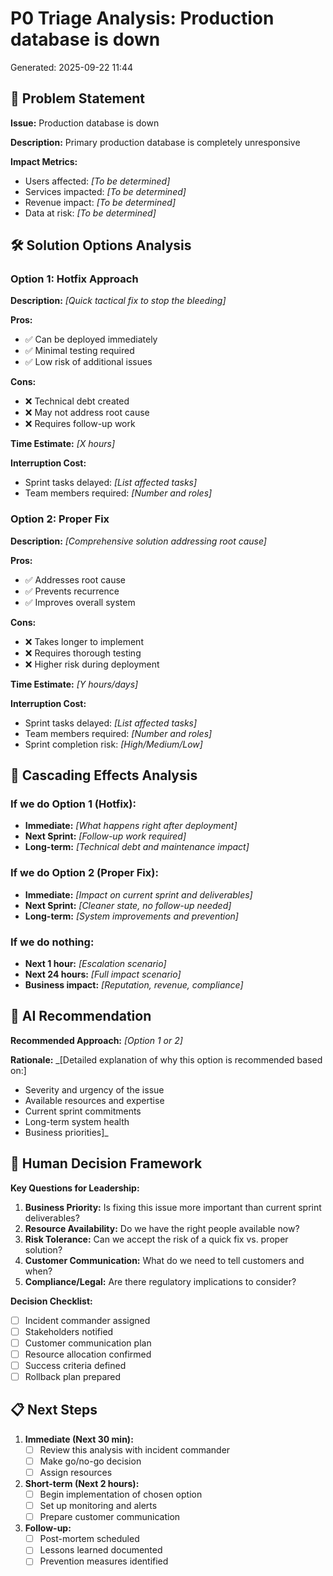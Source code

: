 # P0 Triage Analysis: Production database is down

Generated: 2025-09-22 11:44

## 🎯 Problem Statement

**Issue:** Production database is down

**Description:** Primary production database is completely unresponsive

**Impact Metrics:**
- Users affected: _[To be determined]_
- Services impacted: _[To be determined]_
- Revenue impact: _[To be determined]_
- Data at risk: _[To be determined]_

## 🛠️ Solution Options Analysis

### Option 1: Hotfix Approach

**Description:** _[Quick tactical fix to stop the bleeding]_

**Pros:**
- ✅ Can be deployed immediately
- ✅ Minimal testing required
- ✅ Low risk of additional issues

**Cons:**
- ❌ Technical debt created
- ❌ May not address root cause
- ❌ Requires follow-up work

**Time Estimate:** _[X hours]_

**Interruption Cost:** 
- Sprint tasks delayed: _[List affected tasks]_
- Team members required: _[Number and roles]_

### Option 2: Proper Fix

**Description:** _[Comprehensive solution addressing root cause]_

**Pros:**
- ✅ Addresses root cause
- ✅ Prevents recurrence
- ✅ Improves overall system

**Cons:**
- ❌ Takes longer to implement
- ❌ Requires thorough testing
- ❌ Higher risk during deployment

**Time Estimate:** _[Y hours/days]_

**Interruption Cost:**
- Sprint tasks delayed: _[List affected tasks]_
- Team members required: _[Number and roles]_
- Sprint completion risk: _[High/Medium/Low]_

## 🔄 Cascading Effects Analysis

### If we do Option 1 (Hotfix):
- **Immediate:** _[What happens right after deployment]_
- **Next Sprint:** _[Follow-up work required]_
- **Long-term:** _[Technical debt and maintenance impact]_

### If we do Option 2 (Proper Fix):
- **Immediate:** _[Impact on current sprint and deliverables]_
- **Next Sprint:** _[Cleaner state, no follow-up needed]_
- **Long-term:** _[System improvements and prevention]_

### If we do nothing:
- **Next 1 hour:** _[Escalation scenario]_
- **Next 24 hours:** _[Full impact scenario]_
- **Business impact:** _[Reputation, revenue, compliance]_

## 🤖 AI Recommendation

**Recommended Approach:** _[Option 1 or 2]_

**Rationale:**
_[Detailed explanation of why this option is recommended based on:]
- Severity and urgency of the issue
- Available resources and expertise
- Current sprint commitments
- Long-term system health
- Business priorities]_

## 👥 Human Decision Framework

**Key Questions for Leadership:**

1. **Business Priority:** Is fixing this issue more important than current sprint deliverables?
2. **Resource Availability:** Do we have the right people available now?
3. **Risk Tolerance:** Can we accept the risk of a quick fix vs. proper solution?
4. **Customer Communication:** What do we need to tell customers and when?
5. **Compliance/Legal:** Are there regulatory implications to consider?

**Decision Checklist:**
- [ ] Incident commander assigned
- [ ] Stakeholders notified
- [ ] Customer communication plan
- [ ] Resource allocation confirmed
- [ ] Success criteria defined
- [ ] Rollback plan prepared

## 📋 Next Steps

1. **Immediate (Next 30 min):**
   - [ ] Review this analysis with incident commander
   - [ ] Make go/no-go decision
   - [ ] Assign resources

2. **Short-term (Next 2 hours):**
   - [ ] Begin implementation of chosen option
   - [ ] Set up monitoring and alerts
   - [ ] Prepare customer communication

3. **Follow-up:**
   - [ ] Post-mortem scheduled
   - [ ] Lessons learned documented
   - [ ] Prevention measures identified
